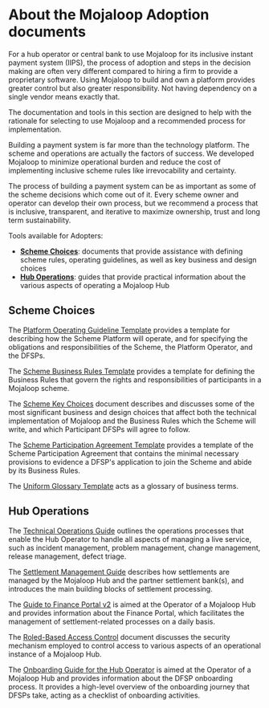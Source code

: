 # About the Mojaloop Adoption documents

For a hub operator or central bank to use Mojaloop for its inclusive instant payment system (IIPS), the process of adoption and steps in the decision making are often very different compared to hiring a firm to provide a proprietary software.   Using Mojaloop to build and own a platform provides greater control but also greater responsibility.   Not having dependency on a single vendor means exactly that.  

The documentation and tools in this section are designed to help with the rationale for selecting to use Mojaloop and a recommended process for implementation.  

Building a payment system is far more than the technology platform.  The scheme and operations are actually the factors of success.   We developed Mojaloop to minimize operational burden and reduce the cost of implementing inclusive scheme rules like irrevocability and certainty. 

The process of building a payment system can be as important as some of the scheme decisions which come out of it.  Every scheme owner and operator can develop their own process, but we recommend a process that is inclusive, transparent, and iterative to maximize ownership, trust and long term sustainability. 



Tools available for Adopters:

* [**Scheme Choices**](#scheme-choices): documents that provide assistance with defining scheme rules, operating guidelines, as well as key business and design choices
* [**Hub Operations**](#hub-operations): guides that provide practical information about the various aspects of operating a Mojaloop Hub

## Scheme Choices

The [Platform Operating Guideline Template](./Scheme/platform-operating-guideline.md) provides a template for describing how the Scheme Platform will operate, and for specifying the obligations and responsibilities of the Scheme, the Platform Operator, and the DFSPs.

The [Scheme Business Rules Template](./Scheme/scheme-business-rules.md) provides a template for defining the Business Rules that govern the rights and responsibilities of participants in a Mojaloop scheme.

The [Scheme Key Choices](./Scheme/scheme-key-choices.md) document describes and discusses some of the most significant business and design choices that affect both the technical implementation of Mojaloop and the Business Rules which the Scheme will write, and which Participant DFSPs will agree to follow.

The [Scheme Participation Agreement Template](./Scheme/scheme-participation-agreement.md) provides a template of the Scheme Participation Agreement that contains the minimal necessary provisions to evidence a DFSP's application to join the Scheme and abide by its Business Rules.

The [Uniform Glossary Template](./Scheme/scheme-uniform-glossary.md) acts as a glossary of business terms. 

## Hub Operations

The [Technical Operations Guide](./huboperations/techops/tech-ops-introduction.md) outlines the operations processes that enable the Hub Operator to handle all aspects of managing a live service, such as incident management, problem management, change management, release management, defect triage.

The [Settlement Management Guide](./huboperations/settlement/settlement-management-introduction.md) describes how settlements are managed by the Mojaloop Hub and the partner settlement bank(s), and introduces the main building blocks of settlement processing.

The [Guide to Finance Portal v2](./huboperations/portalv2/busops-portal-introduction.md) is aimed at the Operator of a Mojaloop Hub and provides information about the Finance Portal, which facilitates the management of settlement-related processes on a daily basis.

The [Roled-Based Access Control](./huboperations/rbac/Role-based-access-control.md) document discusses the security mechanism employed to control access to various aspects of an operational instance of a Mojaloop Hub. 

The [Onboarding Guide for the Hub Operator](./huboperations/onboarding/onboarding-introduction.md) is aimed at the Operator of a Mojaloop Hub and provides information about the DFSP onboarding process. It provides a high-level overview of the onboarding journey that DFSPs take, acting as a checklist of onboarding activities.

